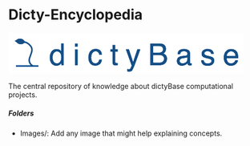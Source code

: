 Dicty-Encyclopedia
==================

![dicty_temp_logo](https://github.com/dictyBase/Dicty-Encyclopedia/blob/master/images/dicty_new_logo.jpg?raw=true)

The central repository of knowledge about dictyBase computational projects.

##### Folders

* Images/: Add any image that might help explaining concepts. 